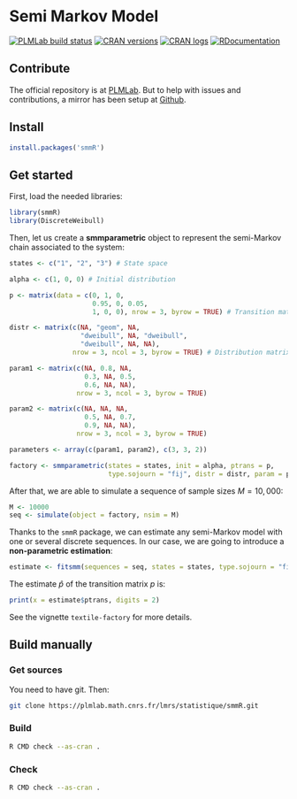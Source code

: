 # Semi Markov Model

[![PLMLab build status](https://plmlab.math.cnrs.fr/lmrs/statistique/smmR/badges/master/pipeline.svg)](https://plmlab.math.cnrs.fr/lmrs/statistique/smmR/-/pipelines) [![CRAN versions](https://www.r-pkg.org/badges/version/smmR)](https://CRAN.R-project.org/package=smmR) [![CRAN logs](https://cranlogs.r-pkg.org/badges/smmR)](https://CRAN.R-project.org/package=smmR) [![RDocumentation](https://api.rdocumentation.org/badges/version/smmR)](https://www.rdocumentation.org/packages/smmR)

## Contribute

The official repository is at [PLMLab](https://plmlab.math.cnrs.fr/lmrs/statistique/smmR/). But to help with issues and contributions, a mirror has been setup at [Github](https://github.com/corentin-dev/smmR).

## Install

```R
install.packages('smmR')
```

## Get started

First, load the needed libraries:
```r
library(smmR)
library(DiscreteWeibull)
```

Then, let us create a **smmparametric** object to represent the semi-Markov chain associated to the system:
```r
states <- c("1", "2", "3") # State space

alpha <- c(1, 0, 0) # Initial distribution

p <- matrix(data = c(0, 1, 0, 
                     0.95, 0, 0.05, 
                     1, 0, 0), nrow = 3, byrow = TRUE) # Transition matrix

distr <- matrix(c(NA, "geom", NA, 
                  "dweibull", NA, "dweibull", 
                  "dweibull", NA, NA), 
                nrow = 3, ncol = 3, byrow = TRUE) # Distribution matrix

param1 <- matrix(c(NA, 0.8, NA, 
                   0.3, NA, 0.5,
                   0.6, NA, NA), 
                 nrow = 3, ncol = 3, byrow = TRUE)

param2 <- matrix(c(NA, NA, NA, 
                   0.5, NA, 0.7,
                   0.9, NA, NA), 
                 nrow = 3, ncol = 3, byrow = TRUE)

parameters <- array(c(param1, param2), c(3, 3, 2))

factory <- smmparametric(states = states, init = alpha, ptrans = p, 
                         type.sojourn = "fij", distr = distr, param = parameters)
```

After that, we are able to simulate a sequence of sample sizes $M = 10,000$:

```r
M <- 10000
seq <- simulate(object = factory, nsim = M)
```

Thanks to the `smmR` package, we can estimate any semi-Markov model
with one or several discrete sequences. In our case, we are going to
introduce a **non-parametric estimation**:

```r
estimate <- fitsmm(sequences = seq, states = states, type.sojourn = "fij")
```

The estimate $\hat{p}$ of the transition matrix $p$ is:

```r
print(x = estimate$ptrans, digits = 2)
```

See the vignette `textile-factory` for more details.

## Build manually

### Get sources

You need to have git. Then:
```bash
git clone https://plmlab.math.cnrs.fr/lmrs/statistique/smmR.git
```

### Build

```bash
R CMD check --as-cran .
```

### Check
```bash
R CMD check --as-cran .
```
